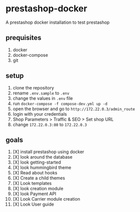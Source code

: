 # prestashop-docker
A prestashop docker installation to test prestashop

## prequisites
1. docker
2. docker-compose
3. git

## setup
1. clone the repository
2. rename ```.env.sample``` to ```.env```
3. change the values in ```.env``` file
4. run ```docker-compose -f compose-dev.yml up -d```
5. open the browser and go to ```http://172.22.0.3/admin_route```
6. login with your credentials
7. Shop Parameters > Traffic & SEO > Set shop URL 
8. change ```172.22.0.3:80``` to ```172.22.0.3```

## goals
1. [X] install prestashop using docker
2. [X] look around the database
3. [X] look getting-started
4. [X] look hummingbird theme
5. [X] Read about hooks
6. [X] Create a child themes
7. [X] Look templates
8. [X] look creation module
9. [X] look Payment API
10. [X] Look Carrier module creation
11. [X] Look User guide